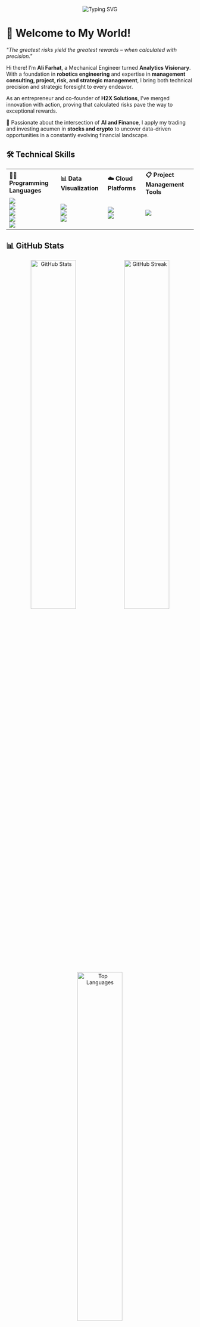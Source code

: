 <p align="center">
  <img src="https://readme-typing-svg.herokuapp.com?font=Fira+Code&size=22&pause=1000&color=00FF9F&center=true&vCenter=true&width=1000&lines=if+(knowledge+%3E+ignorance)%3A+life.upgrade(level%2B%3D1);if+failure.count+%3E+0%3A+print(%22Failure+is+just+a+step+towards+success%22)" alt="Typing SVG" />
</p>

# 👋 Welcome to My World!  

_"The greatest risks yield the greatest rewards – when calculated with precision."_  

Hi there! I’m **Ali Farhat**, a Mechanical Engineer turned **Analytics Visionary**. With a foundation in **robotics engineering** and expertise in **management consulting, project, risk, and strategic management**, I bring both technical precision and strategic foresight to every endeavor.  

As an entrepreneur and co-founder of **H2X Solutions**, I’ve merged innovation with action, proving that calculated risks pave the way to exceptional rewards. 

🌟 Passionate about the intersection of **AI and Finance**, I apply my trading and investing acumen in **stocks and crypto** to uncover data-driven opportunities in a constantly evolving financial landscape.  

## 🛠️ Technical Skills

<div align="center">

<table>
  <tr>
    <th align="left">👨‍💻 Programming Languages</th>
    <th align="left">📊 Data Visualization</th>
    <th align="left">☁️ Cloud Platforms</th>
    <th align="left">📋 Project Management Tools</th>
  </tr>
  <tr>
    <td>
      <img src="https://img.shields.io/badge/Python-3776AB?style=for-the-badge&logo=python&logoColor=white" /><br>
      <img src="https://img.shields.io/badge/SQL-4479A1?style=for-the-badge&logo=postgresql&logoColor=white" /><br>
      <img src="https://img.shields.io/badge/R-276DC3?style=for-the-badge&logo=r&logoColor=white" /><br>
      <img src="https://img.shields.io/badge/SAS-005BAC?style=for-the-badge&logo=sas&logoColor=white" /><br>
      <img src="https://img.shields.io/badge/MATLAB-FF7200?style=for-the-badge&logo=mathworks&logoColor=white" />
    </td>
    <td>
      <img src="https://img.shields.io/badge/Power%20BI-F2C811?style=for-the-badge&logo=powerbi&logoColor=black" /><br>
      <img src="https://img.shields.io/badge/Seaborn-3776AB?style=for-the-badge&logo=python&logoColor=white" /><br>
      <img src="https://img.shields.io/badge/Matplotlib-3776AB?style=for-the-badge&logo=python&logoColor=white" />
    </td>
    <td>
      <img src="https://img.shields.io/badge/AWS-232F3E?style=for-the-badge&logo=amazonaws&logoColor=white" /><br>
      <img src="https://img.shields.io/badge/Microsoft%20Azure-0078D4?style=for-the-badge&logo=microsoftazure&logoColor=white" />
    </td>
    <td>
      <img src="https://img.shields.io/badge/Jira-0052CC?style=for-the-badge&logo=jira&logoColor=white" />
    </td>
  </tr>
</table>

</div>



## 📊 GitHub Stats

<div align="center">
  <img src="https://github-readme-stats.vercel.app/api?username=Aly-Farhat&show_icons=true&theme=radical" alt="GitHub Stats" width="49%"/>
  <img src="https://github-readme-streak-stats.herokuapp.com/?user=Aly-Farhat&theme=radical" alt="GitHub Streak" width="49%"/>
  <img src="https://github-readme-stats.vercel.app/api/top-langs/?username=Aly-Farhat&layout=compact&theme=radical" alt="Top Languages" width="49%"/>
</div>



## 🌐 Connect With Me

<div align="center">
  <a href="https://www.linkedin.com/in/aliifarhat" target="_blank">
    <img src="https://img.shields.io/badge/LinkedIn-0077B5?style=for-the-badge&logo=linkedin&logoColor=white" />
  </a>
  <a href="mailto:ali.m.farhat@mail.mcgill.ca" target="_blank">
    <img src="https://img.shields.io/badge/Email-D14836?style=for-the-badge&logo=gmail&logoColor=white" />
  </a>
  <a href="https://x.com/Alii_Farhatt" target="_blank">
    <img src="https://img.shields.io/badge/X-000000?style=for-the-badge&logo=x&logoColor=white" />
  </a>
</div>
















